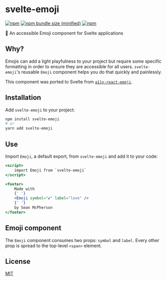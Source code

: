 # svelte-emoji

[![npm](https://img.shields.io/npm/v/svelte-emoji.svg)](https://npmjs.com/package/svelte-emoji) [![npm bundle size (minified)](https://img.shields.io/bundlephobia/min/svelte-emoji.svg)](https://npmjs.com/package/svelte-emoji) [![npm](https://img.shields.io/npm/dt/svelte-emoji.svg)](https://npmjs.com/package/svelte-emoji)

🎀 An accessible Emoji component for Svelte applications

## Why?
Emojis can add a light playfulness to your project but require some specific formatting in order to ensure they are accessible for all users. `svelte-emoji`'s reusable `Emoji` component helps you do that quickly and painlessly.

This component was ported to Svelte from [`a11y-react-emoji`](https://npm.im/a11y-react-emoji).

## Installation
Add `svelte-emoji` to your project:

```sh
npm install svelte-emoji
# or
yarn add svelte-emoji
```

## Use
Import `Emoji`, a default export, from `svelte-emoji` and add it to your code:

```jsx
<script>
    import Emoji from `svelte-emoji`
</script>

<footer>
    Made with
    {' '}
    <Emoji symbol="💕" label="love" />
    {' '}
    by Sean McPherson
</footer>
```

## Emoji component
The `Emoji` component consumes two props: `symbol` and `label`. Every other prop is spread to the top-level `<span>` element.

## License

[MIT](/LICENSE)